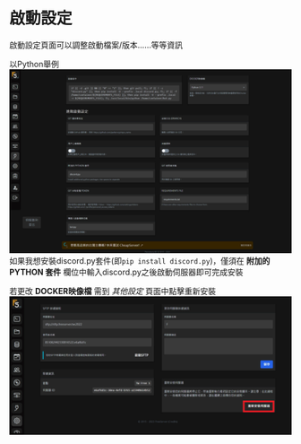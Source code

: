# 啟動設定

啟動設定頁面可以調整啟動檔案/版本......等等資訊

以Python舉例
![alt text](/img/panels/5.png)
如果我想安裝discord.py套件(即`pip install discord.py`)，僅須在 **附加的 PYTHON 套件** 欄位中輸入discord.py之後啟動伺服器即可完成安裝

若更改 **DOCKER映像檔** 需到 *其他設定* 頁面中點擊重新安裝
![img](/img/minecraft/1-1.png)
